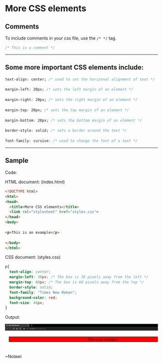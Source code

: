 # More CSS elements

## Comments 
To include comments in your css file, use the `/* */` tag.
```css
/* This is a comment */
```

---

## Some more important CSS elements include: 

```css
text-align: center; /* used to set the horizonal alignment of text */

margin-left: 20px; /* sets the left margin of an element */

margin-right: 20px; /* sets the right margin of an element */

margin-top: 20px; /* sets the top margin of an element */

margin-bottom: 20px; /* sets the bottom margin of an element */

border-style: solid; /* sets a border around the text */

font-family: cursive: /* used to change the font of a text */
```
---
## Sample

Code:

HTML document: (index.html)
```html
<!DOCTYPE html>
<html>
<head>
  <title>More CSS elements</title>
  <link rel="stylesheet" href="styles.css">
</head> 
<body>

<p>This is an example</p>

</body>
</html>
```

CSS document: (styles.css)
```css
p{
  text-align: center;
  margin-left: 30px; /* The box is 30 pixels away from the left */
  margin-top: 60px; /* The box is 60 pixels away from the top */
  border-style: solid;
  font-family: "Times New Roman";
  background-color: red;
  font-size: 40px;
}
```
Output: 

![](media/css_elements_2.png)

~Nolawi